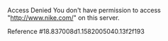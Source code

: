 Access Denied You don't have permission to access "http://www.nike.com/" on this server.

Reference #18.837008d1.1582005040.13f2f193